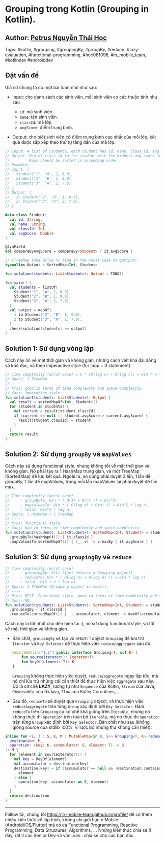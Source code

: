 # Grouping trong Kotlin (Grouping in Kotlin).
## Author: [Petrus Nguyễn Thái Học](https://github.com/hoc081098)

_Tags_: #kotlin, #grouping, #groupingBy, #groupBy, #reduce, #lazy-evaluation, #functional-programming, #hoc081098, #rx_mobile_team,
#kotlindev #androiddev

## Đặt vấn đề

Giả sử chúng ta có một bài toán nhỏ như sau:

- Input: cho danh sách các sinh viên, mỗi sinh viên có các thuộc tính như sau
  - `id`: mã sinh viên.
  - `name`: tên sinh viên.
  - `classId`: mã lớp.
  - `avgScore`: điểm trung bình.

- Output: cho biết sinh viên có điểm trung bình cao nhất của mỗi lớp, kết quả được sắp xếp theo thứ tự tăng dần của mã lớp.

```kotlin
// Input: A list of Students, each Student has id, name, class_id, avg_score.
// Output: Map of class_id to the student with the highest avg_score in that class.
//         Keys should be sorted in ascending order.
// Example:
// Input: [
//   Student("1", "A", 1, 8.0),
//   Student("2", "B", 1, 9.0),
//   Student("3", "A", 2, 7.0),
// ]
// Output: {
//   1: Student("2", "B", 1, 9.0),
//   2: Student("3", "A", 2, 7.0),
// }

data class Student(
  val id: String,
  val name: String,
  val classId: Int,
  val avgScore: Double
)

@JvmField
val compareByAvgScore = compareBy<Student> { it.avgScore }

// (TreeMap take O(log n) time in the worst case to get/put).
typealias Output = SortedMap<Int, Student>

fun solution(students: List<Student>): Output = TODO()

fun main() {
  val students = listOf(
    Student("1", "A", 1, 8.0),
    Student("2", "B", 1, 9.0),
    Student("3", "A", 2, 7.0),
  )
  val output = mapOf(
    1 to Student("2", "B", 1, 9.0),
    2 to Student("3", "A", 2, 7.0),
  )
  check(solution(students) == output)
}
```

## Solution 1: Sử dụng vòng lặp

Cách này ổn về mặt thời gian và không gian, nhưng cách viết khá dài dòng và khó đọc, và theo imperactive style
  (for loop + if statement).

```kotlin
// Time complexity (worst case) = n * (O(log n) + O(log n)) = O(2 * n * log n).
// Space: 1 TreeMap.
// ----
// Pros: good in terms of time complexity and space complexity.
// Cons: imperative style.
fun solution1(students: List<Student>): Output {
  val result = sortedMapOf<Int, Student>()
  for (student in students) {
    val current = result[student.classId]
    if (current == null || student.avgScore > current.avgScore) {
      result[student.classId] = student
    }
  }
  return result
}
```

## Solution 2: Sử dụng `groupBy` và `mapValues`

Cách này sử dụng functional style, nhưng không tốt về mặt thời gian và không gian.
Nó phải tạo ra 1 HashMap trung gian, và một TreeMap (SortedMap) để lưu kết quả.
Ngoài ra, nó cũng phải duyệt 3 lần, 1 lần để groupBy, 1 lần để mapValues, trong mỗi lần mapValues lại phải duyệt để tìm max.

```kotlin
// Time complexity (worst case)
//     - groupByTo: O(n * ( O(1) + O(n) )) = O(n^2)
//     - mapValuesTo: O(n * ( O(log n) + O(n) )) = O(n^2 * log n)
//     - total: O(n^2 * log n)
// Space: 1 HashMap + 1 TreeMap
// ----
// Pros: functional style.
// Cons: bad in terms of time complexity and space complexity.
fun solution2(students: List<Student>): SortedMap<Int, Student> = students
  .groupByTo(hashMapOf()) { it.classId }
  .mapValuesTo(sortedMapOf()) { (_, v) -> v.maxBy { it.avgScore } }
```

## Solution 3: Sử dụng `groupingBy` và `reduce`

```kotlin
// Time complexity (worst case)
//     - groupingBy: O(1) (just returns a Grouping object)
//     - reduceTo: O(n * ( O(log n) + O(log n) )) = O(n * log n)
//     - total: O(2 * n * log n)
// Space: 1 TreeMap (Grouping object is small).
// ----
// Pros: BEST. Functional style, good in terms of time complexity and space complexity.
// Cons: NO.
fun solution3(students: List<Student>): SortedMap<Int, Student> = students
  .groupingBy { it.classId }
  .reduceTo(sortedMapOf()) { _, accumulator, element -> maxOf(accumulator, element, compareByAvgScore) }
```

Cách này là tốt nhất cho đến hiện tại :), nó sử dụng functional style, và tốt về mặt thời gian và không gian.

- Bản chất, `groupingBy` sẽ tạo và return 1 object `Grouping` để lưu trữ `Iterator` và `Key Selector` để thực hiện việc `reduce`/`aggregate` sau đó.
    ```kotlin
    @SinceKotlin("1.1") public interface Grouping<T, out K> {
        fun sourceIterator(): Iterator<T>
        fun keyOf(element: T): K
    }
    ```
    `Grouping` không thực hiện việc duyệt, `reduce`/`aggregate` ngay lập tức, mà nó chỉ lữu trữ những cái cần thiết để thực hiện việc `aggregate` sau này.
    Đó là cơ chế **LAZY**, tương tự như `Sequence` của Koltin, `Stream` của Java, `Observable` của RxJava, `Flow` của Kotlin Coroutines, ...

- Sau đó, `reduceTo` sẽ duyệt qua `Grouping` object, và thực hiện việc `reduce`/`aggregate` trên từng `Group` xác định bởi `Key Selector`.
Hàm `reduceTo` trên `Grouping` có cơ chế khá giống trên `Iterable`, nhưng nó không thực thi `operation` trên toàn bộ `Iterable`,
mà nó thực thi `operation` trên từng `Group` xác định bởi `Key Selector`.
Bản chất như sau (không giống source của stdlib 100%, vì lược bỏ những thứ không cần thiết):

```kotlin
inline fun <S, T : S, K, M : MutableMap<in K, S>> Grouping<T, K>.reduceTo(
  destination: M,
  operation: (key: K, accumulator: S, element: T) -> S
): M {
  for (element in sourceIterator()) {
    val key = keyOf(element)
    val accumulator = destination[key]
    destination[key] = if (accumulator == null && !destination.containsKey(key)) {
      element
    } else {
      operation(key, accumulator as S, element)
    }
  }
  return destination
}
```


------------------------------------------

Follow tôi, chúng tôi https://rx-mobile-team.github.io/profile/ để có thêm nhiều kiến thức về lập trình, không chỉ giới hạn
ở Mobile (Android/iOS/Flutter) mà có cả Functional Programming, Reactive Programming, Data Structures, Algorithms, ...
Những kiến thức chia sẻ ở đây, rất ít các Senior Dev và vân..vân.. chia sẻ cho các bạn đâu.
